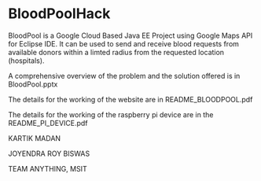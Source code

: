 # BloodPoolHack
BloodPool is a Google Cloud Based Java EE Project using Google Maps API for Eclipse IDE. It can be used to send and receive blood requests from available donors within a limted radius from the requested location (hospitals).

A comprehensive overview of the problem and the solution offered is in BloodPool.pptx

The details for the working of the website are in README_BLOODPOOL.pdf

The details for the working of the raspberry pi device are in the README_PI_DEVICE.pdf

KARTIK MADAN

JOYENDRA ROY BISWAS

TEAM ANYTHING, MSIT
